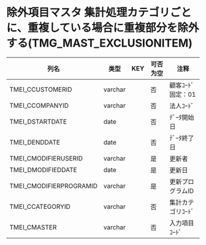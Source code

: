 # 除外項目マスタ                       集計処理カテゴリごとに、重複している場合に重複部分を除外する(TMG_MAST_EXCLUSIONITEM)
| 列名   | 类型   | KEY  | 可否为空 | 注释   |
| ---- | ---- | ---- | ---- | ---- |
|TMEI_CCUSTOMERID|varchar||否|顧客ｺｰﾄﾞ                        固定：01                                                       |
|TMEI_CCOMPANYID|varchar||否|法人ｺｰﾄﾞ                                                                                    |
|TMEI_DSTARTDATE|date||否|ﾃﾞｰﾀ開始日                                                                                   |
|TMEI_DENDDATE|date||否|ﾃﾞｰﾀ終了日                                                                                   |
|TMEI_CMODIFIERUSERID|varchar||是|更新者                                                                                       |
|TMEI_DMODIFIEDDATE|date||是|更新日                                                                                       |
|TMEI_CMODIFIERPROGRAMID|varchar||是|更新プログラムID                                                                                 |
|TMEI_CCATEGORYID|varchar||否|集計カテゴリｺｰﾄﾞ                                                                                |
|TMEI_CMASTER|varchar||否|入力項目ｺｰﾄﾞ                                                                                  |
